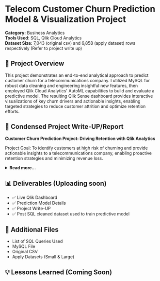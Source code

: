 # Telecom Customer Churn Prediction Model & Visualization Project

**Category:** Business Analytics  
**Tools Used:** SQL, Qlik Cloud Analytics  
**Dataset Size:** 7,043 (original csv) and 6,858 (apply dataset) rows respectively (Refer to project write up)

## 📌 Project Overview
This project demonstrates an end-to-end analytical approach to predict customer churn for a telecommunications company. I utilized MySQL for robust data cleaning and engineering insightful new features, then employed Qlik Cloud Analytics' AutoML capabilities to build and evaluate a predictive model. The resulting Qlik Sense dashboard provides interactive visualizations of key churn drivers and actionable insights, enabling targeted strategies to reduce customer attrition and optimize retention efforts.

## 📄 Condensed Project Write-UP/Report
<p>
  <strong>Customer Churn Prediction Project: Driving Retention with Qlik Analytics</strong>
</p>
<p>
  Project Goal: To identify customers at high risk of churning and provide actionable insights to a telecommunications company, enabling proactive retention strategies and minimizing revenue loss.
</p>

<details>
  <summary><strong>Read more...</strong></summary>
  <p>
    Customer churn is a critical challenge for subscription-based businesses, directly impacting revenue and growth. Understanding why customers leave and who is likely to leave allows companies to intervene effectively. This project demonstrates an end-to-end analytical approach to tackle this business problem.
  </p>
  <h4>Data Source &amp; Preparation</h4>
  <p>
    The project utilized a comprehensive Telecom Customer Churn Dataset obtained from Kaggle (Attached below), containing various customer attributes, service usage patterns, and billing information. After downloading from Kaggle I looked over the dataset realizing that the data quality all in all was pretty good. However, I saw some areas that I felt needed some cleaning. I also had a few ideas about new columns I could add to the dataset. I fired up Gemini and requested the Gen AI to convert the csv file I had downloaded into a SQL script that I could then use in MySQL Workbench to clean up the file. I also used Gemini and its fellow LLM Chat GPT to generate the apply datasets which were used for predictions after the Qlik ML model had been trained on the original telecom churn dataset. These apply datasets consisted of all the same columns as the original that was used to train the model, however this time the data in all the columns but the churn column (intentionally left blank for the model to predict) was randomized data that fit the structure of the original database. The first apply dataset was used as a trial run with only 500 rows of data before moving onto a larger dataset where this time I asked Gemini to generate an apply data set with between 5,000 to 7,000 rows of new data. Gemini kindly obliged and delivered me a brand new apply dataset with 6,858 rows which was then fed into the prediction model to provide the new churn prediction data used to develop the visualizations in the deliverables section. The final area in which I utilized Gen AI was to help with the initial SQL queries exclusively the DECIMAL, REPLACE, and REGEXP queries virtually all of which were within just the first 3-4 set up queries, the remainder of the SQL queries were written without the assistance of LLM’s.
  </p>
  <h4>Data Cleaning &amp; Feature Engineering in MySQL</h4>
  <p>
    Once I had my SQL script loaded into MySQL I then began querying, cleaning, and the creation of new, insightful features directly within a MySQL database environment. This ensured the dataset was optimized for predictive modeling and provided richer analytical dimensions.
  </p>
  <p>
    <strong>Initial Cleaning and Type Conversion of Total Charges:</strong> The Total Charges column initially contained non-numeric values (empty strings), preventing direct numerical analysis. To address this, all empty string values (and strings with only spaces, and NULLs) in Total Charges were updated to '0'. Any remaining non-numeric characters (like '$', ',') were removed. Finally, the Total Charges column was successfully converted to a DECIMAL (10, 2) data type, allowing for accurate mathematical operations.
  </p>
  <p>
    <strong>Engineering New Features:</strong> I added four new features to the telco_customer_churn table to enhance the predictive power of the model:
  </p>
  <ul>
    <li><strong>Tenure Months Binned:</strong> The tenure column (in months) was transformed into categorical bins: '0-12 Months', '13-24 Months', '25-48 Months', '49-72 Months', and '72+ Months'. This allowed for analyzing churn patterns across distinct customer lifecycle stages.</li>
    <li><strong>Total Service Addons:</strong> An integer column quantifying the number of additional services (OnlineSecurity, OnlineBackup, DeviceProtection, TechSupport, StreamingTV, StreamingMovies) a customer subscribed to. This feature helps assess customer engagement.</li>
    <li><strong>Has Paperless Electronic Payment:</strong> A binary indicator (0 or 1, later converted to 'No'/'Yes') flagging customers who use both 'PaperlessBilling' and 'Electronic check' as their PaymentMethod. This specific combination was hypothesized to be linked to higher churn rates.</li>
    <li><strong>Average Monthly Charge Per Tenure:</strong> A continuous numerical feature calculating the customer's average monthly spending over their entire tenure (TotalCharges / tenure). For new customers with tenure = 0, their MonthlyCharges value was used to avoid division by zero. This metric provides insight into consistent financial engagement. The column was set to DECIMAL (15, 6) for precision.</li>
  </ul>
  <p>
    <strong>Standardizing Categorical Values:</strong> For consistency and readability, the Senior Citizen and Has Paperless Electronic Payment columns, which contained '0' and '1' values, were converted to 'No' and 'Yes' respectively, and their data types were updated to VARCHAR (3).
  </p>
  <p>
    <strong>Column Renaming:</strong> Finally, the newly engineered columns were renamed to remove underscores, aligning with the naming of the columns in the rest of the table for easier use in analytics platforms (e.g., Tenure_Months_Binned became TenureMonthsBinned).
  </p>
  <p>
    <strong>Final SQL Queries Used:</strong> The complete and final SQL statements used for these transformations are provided in the project's GitHub repository.
  </p>
  <h4>Predictive Modeling with Qlik ML Prediction</h4>
  <p>
    Leveraging Qlik Cloud Analytics' ML experiment and prediction capabilities, I developed a binary classification model to predict customer churn. Qlik ML streamlines the machine learning process, allowing for rapid model development and deployment without extensive coding (or really any coding for that matter), which is ideal for an analyst focused on business outcomes.
  </p>
  <p>
    The platform automatically explored and trained multiple algorithms, including CatBoost Classification, LightGBM Classification, XGBoost Classification, Random Forest Classification, and Logistic Regression, to identify the best-performing model. The dataset was split into training and a stratified holdout set (20%) to ensure unbiased evaluation of the model's performance on unseen data.
  </p>
  <h4>Key Findings &amp; Model Performance</h4>
  <p>
    The CatBoost Classification model (v01_CATBC_01_02) emerged as the top performer on the holdout dataset, demonstrating strong predictive capabilities.
  </p>
  <p><strong>Key Performance Metrics (on Holdout Data):</strong></p>
  <ul>
    <li><strong>F1-Score:</strong> 0.613 (A balanced measure of precision and recall, indicating a good trade-off between identifying actual churners and minimizing false positives.)</li>
    <li><strong>AUC (Area Under the Curve):</strong> 0.827 (A strong indicator of the model's ability to distinguish between churning and non-churning customers across various thresholds.)</li>
    <li><strong>Accuracy:</strong> 0.749</li>
    <li><strong>Recall:</strong> 0.749 (The model successfully identified approximately 75% of actual churners.)</li>
    <li><strong>Precision:</strong> 0.519 (Approximately 52% of customers predicted to churn did.)</li>
  </ul>
  <p><strong>Top Predictive Features:</strong> Qlik ML provides critical insights into the features most influential in predicting churn. The most impactful factors were:</p>
  <ul>
    <li><strong>Contract Type:</strong> This was the most significant predictor, highlighting that customers on month-to-month contracts are significantly more prone to churn compared to those on longer-term agreements.</li>
    <li><strong>Tenure:</strong> The length of time a customer has been with the service plays a substantial role, often indicating loyalty or early-stage risk.</li>
    <li><strong>Internet Service Type:</strong> The specific internet service package a customer subscribes to also strongly influences their likelihood of churning.</li>
    <li><strong>Total Charges:</strong> The cumulative amount billed to a customer over their tenure.</li>
  </ul>
  <h4>Actionable Insights &amp; Recommendations</h4>
  <p>
    Based on the model's insights, the following actionable recommendations could be made to mitigate churn:
  </p>
  <ul>
    <li><strong>Targeted Retention Programs for Month-to-month Customers:</strong> Develop specific incentives, loyalty/reward programs, focused marketing and promotional efforts. (e.g., discounts for signing a 1-year contract, exclusive service upgrades when committing to a longer-term deal, etc.) to encourage month-to-month customers to commit to longer-term plans.</li>
    <li><strong>Early Intervention for New Customers:</strong> Monitor new customers closely, especially those within their first few months of service, and proactively address any potential issues or offer onboarding support to improve early retention. A strong balance must be found between being over attentive to new customers on short term deals as to not lose out on those who have remained loyal customers for a long period of time, therefore shifting the risk of churn to those who have been subscribed for longer.</li>
    <li><strong>Service Quality Review by Internet Type:</strong> Increase resources to investigate potential service quality issues or dissatisfaction among customers with specific internet service types and implement improvements or offer alternative solutions.</li>
    <li><strong>Value-Based Offers for High-Spending Customers:</strong> For customers with high total charges, ensure they perceive adequate value for their spending. Consider personalized offers or loyalty benefits to reinforce their commitment and reward their loyalty to the company as tenure appeared to be the biggest influence on churn.</li>
  </ul>
  <h4>Dashboards &amp; Visualizations</h4>
  <p>
    To make these insights accessible and actionable, I developed interactive dashboards in Qlik Sense. These dashboards allow users to explore predicted churn patterns, identify at-risk customer segments, and understand the drivers of predicted churn visually.
  </p>
  <h4>Qlik Dashboard</h4>
  <p>The dashboard features several key visualizations:</p>
  <ul>
    <li><strong>Predicted Cancellations &amp; Churn Rate (KPIs):</strong> These Key Performance Indicators provide an immediate executive summary. They show the total number of customers predicted to churn out of the total 6k+ customers and the overall predicted churn rate, offering a quick snapshot of the scale of the retention challenge.</li>
    <li><strong>Impact of Contract Type on Predicted Churn (Stacked Bar Chart):</strong> This chart vividly illustrates how different contract types correlate with predicted churn. By showing the proportion of predicted churners within each contract term (Month-to-month, one year, two year), it highlights that customers on month-to-month contracts represent the largest segment of predicted churn, emphasizing where retention efforts should be prioritized. When selecting only the month-to-month bar in the interactive dashboard you will realize the churn rate jumps tremendously to just above 32%!</li>
    <li><strong>Tenure's Influence on Churn Risk (SHAP Analysis) (Scatter Plot with SHAP Values):</strong> This visualization delves into the individual impact of customer tenure on churn predictions. Each point represents a customer, with their tenure on the X-axis and the tenure's SHAP value (impact on churn prediction) on the Y-axis. It clearly shows that lower tenure (new customers) positively contributes to churn likelihood, while higher tenure generally reduces it, guiding lifecycle-based retention strategies. The text box conveniently located underneath provides a clear explanation of SHAP values for easy interpretation.</li>
    <li><strong>Distribution of Predicted Churn Across Total Charges (Area Chart):</strong> This chart displays the density of predicted churners and non-churners across various ranges of Total Charges. It helps identify specific cumulative spending tiers where churn is more prevalent, such as the early stages of a customer's journey characterized by low total charges. This insight can inform strategies related to initial customer value perception and engagement.</li>
  </ul>
  <h4>Future Predictions &amp; Operationalization</h4>
  <p>
    The trained and deployed Qlik ML model can be used to generate real-time or batch predictions on new customer data, allowing a company to identify at-risk customers before they churn. This proactive approach enables timely interventions and resource allocation.
  </p>
  <p>
    This model could be used in ongoing forecasting or predictions, such as with enough training becoming integrated into daily operations to flag customers whose data may suggest that they are at risk of churning and an ideal course of action may be to include them in a customer retention focused program/marketing ploy by the company. Another use could be general weekly/monthly reports such as reports that list the top 100 customers at the highest risk of churn.
  </p>
  <h4>Conclusion</h4>
  <p>
    This Customer Churn Prediction project demonstrates my ability to leverage database querying tools and languages such as SQL and advanced analytics tools like Qlik ML to solve real-world business problems. By transforming raw data into predictive insights and actionable recommendations.
  </p>
</details>

## 📊 Deliverables (Uploading soon)
- ✅ Live Qlik Dashboard
- ✅ Prediction Model Details
- ✅ Project Write-UP
- ✅ Post SQL cleaned dataset used to train predictive model

## 📄 Additional Files
- List of SQL Queries Used
- MySQL File
- Original CSV
- Apply Datasets (Small & Large)

## 💡 Lessons Learned (Coming Soon)

